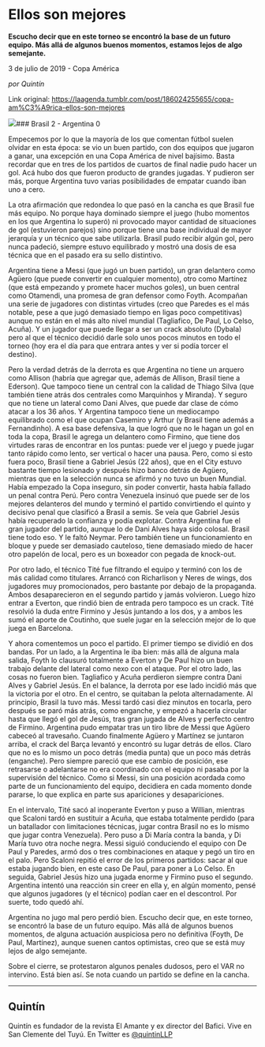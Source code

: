 # Ellos son mejores

**Escucho decir que en este torneo se encontró la base de un futuro equipo. Más allá de algunos buenos momentos, estamos lejos de algo semejante.**

3 de julio de 2019 - Copa América

_por Quintín_

Link original: https://laagenda.tumblr.com/post/186024255655/copa-am%C3%A9rica-ellos-son-mejores

![](https://64.media.tumblr.com/561810d15244fd9aa9d7be51953660fc/6c6ac5f6d3a025d6-7e/s500x750/62bf6a7f0948412fb961905c423a89ec0fff7d10.jpg)### Brasil 2 - Argentina 0





Empecemos por lo que la mayoría de los que comentan fútbol suelen olvidar en esta época: se vio un buen partido, con dos equipos que jugaron a ganar, una excepción en una Copa América de nivel bajísimo. Basta recordar que en tres de los partidos de cuartos de final nadie pudo hacer un gol. Acá hubo dos que fueron producto de grandes jugadas. Y pudieron ser más, porque Argentina tuvo varias posibilidades de empatar cuando iban uno a cero.

La otra afirmación que redondea lo que pasó en la cancha es que Brasil fue más equipo. No porque haya dominado siempre el juego (hubo momentos en los que Argentina lo superó) ni provocado mayor cantidad de situaciones de gol (estuvieron parejos) sino porque tiene una base individual de mayor jerarquía y un técnico que sabe utilizarla. Brasil pudo recibir algún gol, pero nunca padeció, siempre estuvo equilibrado y mostró una dosis de esa técnica que en el pasado era su sello distintivo. 

Argentina tiene a Messi (que jugó un buen partido), un gran delantero como Agüero (que puede convertir en cualquier momento), otro como Martínez (que está empezando y promete hacer muchos goles), un buen central como Otamendi, una promesa de gran defensor como Foyth. Acompañan una serie de jugadores con distintas virtudes (creo que Paredes es el más notable, pese a que jugó demasiado tiempo en ligas poco competitivas) aunque no están en el más alto nivel mundial (Tagliafico, De Paul, Lo Celso, Acuña). Y un jugador que puede llegar a ser un crack absoluto (Dybala) pero al que el técnico decidió darle solo unos pocos minutos en todo el torneo (hoy era el día para que entrara antes y ver si podía torcer el destino). 

Pero la verdad detrás de la derrota es que Argentina no tiene un arquero como Allison (habría que agregar que, además de Allison, Brasil tiene a Ederson). Que tampoco tiene un central con la calidad de Thiago Silva (que también tiene atrás dos centrales como Marquinhos y Miranda). Y seguro que no tiene un lateral como Dani Alves, que puede dar clase de cómo atacar a los 36 años. Y Argentina tampoco tiene un mediocampo equilibrado como el que ocupan Casemiro y Arthur (y Brasil tiene además a Fernandinho). A esa base defensiva, la que logró que no le hagan un gol en toda la copa, Brasil le agrega un delantero como Firmino, que tiene dos virtudes raras de encontrar en los puntas: puede ver el juego y puede jugar tanto rápido como lento, ser vertical o hacer una pausa. Pero, como si esto fuera poco, Brasil tiene a Gabriel Jesús (22 años), que en el City estuvo bastante tiempo lesionado y después hizo banco detrás de Agüero, mientras que en la selección nunca se afirmó y no tuvo un buen Mundial. Había empezado la Copa inseguro, sin poder convertir, hasta había fallado un penal contra Perú. Pero contra Venezuela insinuó que puede ser de los mejores delanteros del mundo y terminó el partido convirtiendo el quinto y decisivo penal que clasificó a Brasil a semis. Se veía que Gabriel Jesús había recuperado la confianza y podía explotar. Contra Argentina fue el gran jugador del partido, aunque lo de Dani Alves haya sido colosal. Brasil tiene todo eso. Y le faltó Neymar. Pero también tiene un funcionamiento en bloque y puede ser demasiado cauteloso, tiene demasiado miedo de hacer otro papelón de local, pero es un boxeador con pegada de knock-out. 

Por otro lado, el técnico Tité fue filtrando el equipo y terminó con los de más calidad como titulares. Arrancó con Richarlison y Neres de wings, dos jugadores muy promocionados, pero bastante por debajo de la propaganda. Ambos desaparecieron en el segundo partido y jamás volvieron. Luego hizo entrar a Everton, que rindió bien de entrada pero tampoco es un crack. Tité resolvió la duda entre Firmino y Jesús juntando a los dos, y a ambos les sumó el aporte de Coutinho, que suele jugar en la selección mejor de lo que juega en Barcelona. 



Y ahora comentemos un poco el partido. El primer tiempo se dividió en dos bandas. Por un lado, a la Argentina le iba bien: más allá de alguna mala salida, Foyth lo clausuró totalmente a Everton y De Paul hizo un buen trabajo delante del lateral como nexo con el ataque. Por el otro lado, las cosas no fueron bien. Tagliafico y Acuña perdieron siempre contra Dani Alves y Gabriel Jesús. En el balance, la derrota por ese lado incidió más que la victoria por el otro. En el centro, se quitaban la pelota alternadamente. Al principio, Brasil la tuvo más. Messi tardó casi diez minutos en tocarla, pero después se paró más atrás, como enganche, y empezó a hacerla circular hasta que llegó el gol de Jesús, tras gran jugada de Alves y perfecto centro de Firmino. Argentina pudo empatar tras un tiro libre de Messi que Agüero cabeceó al travesaño. Cuando finalmente Agüero y Martínez se juntaron arriba, el crack del Barça levantó y encontró su lugar detrás de ellos. Claro que no es lo mismo un poco detrás (media punta) que un poco más detrás (enganche). Pero siempre pareció que ese cambio de posición, ese retrasarse o adelantarse no era coordinado con el equipo ni pasaba por la supervisión del técnico. Como si Messi, sin una posición acordada como parte de un funcionamiento del equipo, decidiera en cada momento donde pararse, lo que explica en parte sus apariciones y desapariciones. 

En el intervalo, Tité sacó al inoperante Everton y puso a Willian, mientras que Scaloni tardó en sustituir a Acuña, que estaba totalmente perdido (para un batallador con limitaciones técnicas, jugar contra Brasil no es lo mismo que jugar contra Venezuela). Pero puso a Di María contra la banda, y Di María tuvo otra noche negra. Messi siguió conduciendo el equipo con De Paul y Paredes, armó dos o tres combinaciones en ataque y pegó un tiro en el palo. Pero Scaloni repitió el error de los primeros partidos: sacar al que estaba jugando bien, en este caso De Paul, para poner a Lo Celso. En seguida, Gabriel Jesús hizo una jugada enorme y Firmino puso el segundo. Argentina intentó una reacción sin creer en ella y, en algún momento, pensé que algunos jugadores (y el técnico) podían caer en el descontrol. Por suerte, todo quedó ahí. 

Argentina no jugo mal pero perdió bien. Escucho decir que, en este torneo, se encontró la base de un futuro equipo. Más allá de algunos buenos momentos, de alguna actuación auspiciosa pero no definitiva (Foyth, De Paul, Martínez), aunque suenen cantos optimistas, creo que se está muy lejos de algo semejante. 

Sobre el cierre, se protestaron algunos penales dudosos, pero el VAR no intervino. Está bien así. Se nota cuando un partido se define en la cancha. 

  




---

Quintín
-------

 Quintín es fundador de la revista El Amante y ex director del Bafici. Vive en San Clemente del Tuyú. En Twitter es [@quintinLLP](https://twitter.com/quintinLLP)

